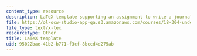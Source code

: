 ```yaml
---
content_type: resource
description: LaTeX template supporting an assignment to write a journal article.
file: https://ol-ocw-studio-app-qa.s3.amazonaws.com/courses/18-304-undergraduate-seminar-in-discrete-mathematics-spring-2015/95022bae41b2b771f3cf8bccd4d275ab_template.tex
file_type: text/x-tex
resourcetype: Other
title: LaTeX template
uid: 95022bae-41b2-b771-f3cf-8bccd4d275ab
---
```


